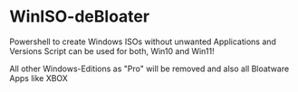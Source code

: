 # WinISO-deBloater
Powershell to create Windows ISOs without unwanted Applications and Versions
Script can be used for both, Win10 and Win11! 

All other Windows-Editions as "Pro" will be removed and also all Bloatware Apps like XBOX 
